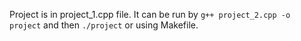 Project is in project_1.cpp file. It can be run by
```g++ project_2.cpp -o project``` and then ```./project``` or using Makefile.
